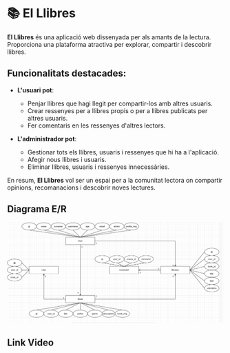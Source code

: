 # 📚 **El Llibres**

**El Llibres** és una aplicació web dissenyada per als amants de la lectura. Proporciona una plataforma atractiva per explorar, compartir i descobrir llibres.

## Funcionalitats destacades:

-   **L'usuari pot**:

    -   Penjar llibres que hagi llegit per compartir-los amb altres usuaris.
    -   Crear ressenyes per a llibres propis o per a llibres publicats per altres usuaris.
    -   Fer comentaris en les ressenyes d'altres lectors.

-   **L'administrador pot**:
    -   Gestionar tots els llibres, usuaris i ressenyes que hi ha a l'aplicació.
    -   Afegir nous llibres i usuaris.
    -   Eliminar llibres, usuaris i ressenyes innecessàries.

En resum, **El Llibres** vol ser un espai per a la comunitat lectora on compartir opinions, recomanacions i descobrir noves lectures.

## Diagrama E/R

![Diagrama E/R EL Llibres](image.png)

## Link Video
